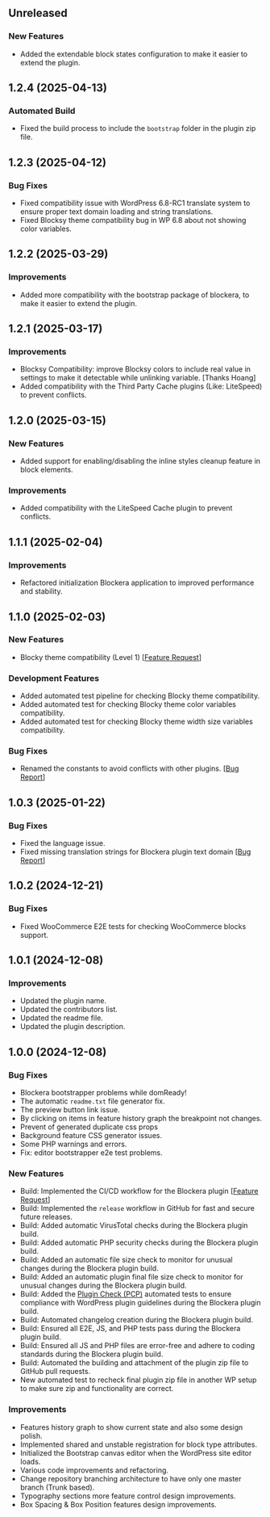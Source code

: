 ## Unreleased

### New Features
- Added the extendable block states configuration to make it easier to extend the plugin.

## 1.2.4 (2025-04-13)

### Automated Build
- Fixed the build process to include the `bootstrap` folder in the plugin zip file.

## 1.2.3 (2025-04-12)

### Bug Fixes
- Fixed compatibility issue with WordPress 6.8-RC1 translate system to ensure proper text domain loading and string translations.
- Fixed Blocksy theme compatibility bug in WP 6.8 about not showing color variables.


## 1.2.2 (2025-03-29)

### Improvements
- Added more compatibility with the bootstrap package of blockera, to make it easier to extend the plugin.

## 1.2.1 (2025-03-17)

### Improvements
- Blocksy Compatibility: improve Blocksy colors to include real value in settings to make it detectable while unlinking variable. [Thanks Hoang]
- Added compatibility with the Third Party Cache plugins (Like: LiteSpeed) to prevent conflicts.

## 1.2.0 (2025-03-15)

### New Features
- Added support for enabling/disabling the inline styles cleanup feature in block elements.

### Improvements
- Added compatibility with the LiteSpeed Cache plugin to prevent conflicts.

## 1.1.1 (2025-02-04)

### Improvements
- Refactored initialization Blockera application to improved performance and stability.

## 1.1.0 (2025-02-03)

### New Features
- Blocky theme compatibility (Level 1) [[Feature Request](https://community.blockera.ai/feature-request-1rsjg2ck/post/blockera-compatibility-with-the-blocksy-theme-coNZ62pejloObdo)]

### Development Features
- Added automated test pipeline for checking Blocky theme compatibility.
- Added automated test for checking Blocky theme color variables compatibility.
- Added automated test for checking Blocky theme width size variables compatibility.


### Bug Fixes
- Renamed the constants to avoid conflicts with other plugins. [[Bug Report](https://community.blockera.ai/bugs-mdhyb8nc/post/warning-constant-blockera-version-already-defined-uvTMUjomFS8fELi)]

## 1.0.3 (2025-01-22)

### Bug Fixes

- Fixed the language issue.
- Fixed missing translation strings for Blockera plugin text domain [[Bug Report](https://community.blockera.ai/bugs-mdhyb8nc/post/missing-translation-string-for-blockera-iBEIfdKXdbBkpn1)]

## 1.0.2 (2024-12-21)

### Bug Fixes

- Fixed WooCommerce E2E tests for checking WooCommerce blocks support.


## 1.0.1 (2024-12-08)

### Improvements

- Updated the plugin name.
- Updated the contributors list.
- Updated the readme file.
- Updated the plugin description.

## 1.0.0 (2024-12-08)

### Bug Fixes

- Blockera bootstrapper problems while domReady!
- The automatic `readme.txt` file generator fix.
- The preview button link issue.
- By clicking on items in feature history graph the breakpoint not changes.
- Prevent of generated duplicate css props
- Background feature CSS generator issues.
- Some PHP warnings and errors.
- Fix: editor bootstrapper e2e test problems.

### New Features

- Build: Implemented the CI/CD workflow for the Blockera plugin [[Feature Request](https://community.blockera.ai/feature-request-1rsjg2ck/post/ci-cd-pipeline-for-faster-and-better-development-O0jDtppwUbpRre0)]
- Build: Implemented the `release` workflow in GitHub for fast and secure future releases.
- Build: Added automatic VirusTotal checks during the Blockera plugin build.
- Build: Added automatic PHP security checks during the Blockera plugin build.
- Build: Added an automatic file size check to monitor for unusual changes during the Blockera plugin build.
- Build: Added an automatic plugin final file size check to monitor for unusual changes during the Blockera plugin build.
- Build: Added the [Plugin Check (PCP)](https://wordpress.org/plugins/plugin-check/) automated tests to ensure compliance with WordPress plugin guidelines during the Blockera plugin build.
- Build: Automated changelog creation during the Blockera plugin build.
- Build: Ensured all E2E, JS, and PHP tests pass during the Blockera plugin build.
- Build: Ensured all JS and PHP files are error-free and adhere to coding standards during the Blockera plugin build.
- Build: Automated the building and attachment of the plugin zip file to GitHub pull requests.
- New automated test to recheck final plugin zip file in another WP setup to make sure zip and functionality are correct.



### Improvements

- Features history graph to show current state and also some design polish. 
- Implemented shared and unstable registration for block type attributes.
- Initialized the Bootstrap canvas editor when the WordPress site editor loads.
- Various code improvements and refactoring.
- Change repository branching architecture to have only one master branch (Trunk based).
- Typography sections more feature control design improvements.
- Box Spacing & Box Position features design improvements.
